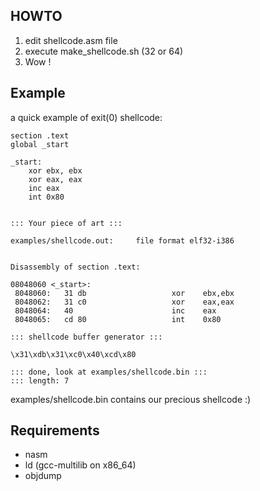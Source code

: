 
## HOWTO
1. edit shellcode.asm file
2. execute make_shellcode.sh (32 or 64)
3. Wow !

## Example
a quick example of exit(0) shellcode:

```ASM
section .text
global _start

_start:
    xor ebx, ebx
    xor eax, eax
    inc eax
    int 0x80
```
```

::: Your piece of art :::

examples/shellcode.out:     file format elf32-i386


Disassembly of section .text:

08048060 <_start>:
 8048060:   31 db                   xor    ebx,ebx
 8048062:   31 c0                   xor    eax,eax
 8048064:   40                      inc    eax
 8048065:   cd 80                   int    0x80

::: shellcode buffer generator :::

\x31\xdb\x31\xc0\x40\xcd\x80

::: done, look at examples/shellcode.bin :::
::: length: 7
```

examples/shellcode.bin contains our precious shellcode :)

## Requirements
* nasm
* ld (gcc-multilib on x86_64)
* objdump

